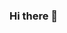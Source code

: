 ### Hi there 👋

<!--

- 🔭 I’m interested in Data analysis, Data viz and Machine Learning.
- 🌱 I’m currently learning data science/ML 
- 👯 I’m looking to collaborate on data analysis and machine learning projects.
- 🤔 I’m looking for help with learning R programming language.
- 👨‍🏫 I'm very open to critique. Feedbacks are essential for growth.
- 📫 How to reach me: linkedin.com/in/sonia-ifeyinwa-anthony
-->

